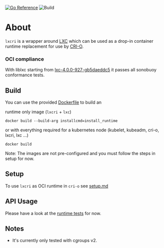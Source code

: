 [![Go Reference](https://pkg.go.dev/badge/github.com/lxc/lxcri.svg)](https://pkg.go.dev/github.com/lxc/lxcri)
![Build](https://github.com/lxc/lxcri/actions/workflows/build.yml/badge.svg)

# About

`lxcri` is a wrapper around [LXC](https://github.com/lxc/lxc) which can be used as
a drop-in container runtime replacement for use by [CRI-O](https://github.com/kubernetes-sigs/cri-o).

### OCI compliance

With liblxc starting from [lxc-4.0.0-927-gb5daeddc5](https://github.com/lxc/lxc/commit/b5daeddc5afce1cad4915aef3e71fdfe0f428709)
it passes all sonobuoy conformance tests.

## Build

You can use the provided [Dockerfile](Dockerfile) to build an</br>

runtime only image (`lxcri` + `lxc`)

`docker build --build-arg installcmd=install_runtime`

or with everything required for a kubernetes node (kubelet, kubeadm, cri-o, lxcri, lxc ...)

`docker build`

Note: The images are not pre-configured and you must follow the steps in setup for now.

## Setup

To use `lxcri` as OCI runtime in `cri-o` see [setup.md](doc/setup.md)

## API Usage

Please have a look at the [runtime tests](runtime_test.go) for now.

## Notes

* It's currently only tested with cgroups v2.
